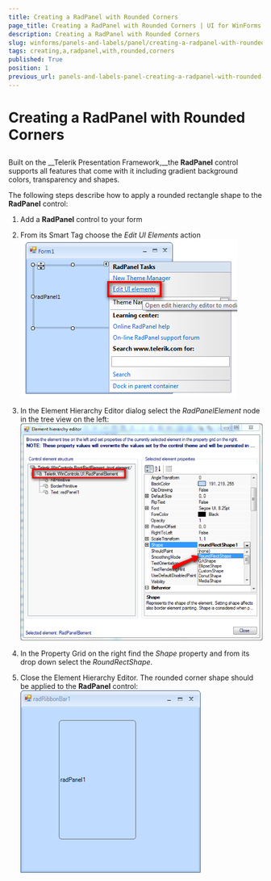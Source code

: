 ```yaml
---
title: Creating a RadPanel with Rounded Corners
page_title: Creating a RadPanel with Rounded Corners | UI for WinForms Documentation
description: Creating a RadPanel with Rounded Corners
slug: winforms/panels-and-labels/panel/creating-a-radpanel-with-rounded-corners
tags: creating,a,radpanel,with,rounded,corners
published: True
position: 1
previous_url: panels-and-labels-panel-creating-a-radpanel-with-rounded-corners
---
```


# Creating a RadPanel with Rounded Corners



## 

Built on the __Telerik Presentation Framework,__the __RadPanel__ control supports all features that come with it including gradient background colors, transparency and shapes.

The following steps describe how to apply a rounded rectangle shape to the __RadPanel__ control:

1. Add a __RadPanel__ control to your form

1. From its Smart Tag choose the *Edit UI Elements* action<br>![panels-and-labels-panel-creating-a-radpanel-with-rounded-corners 001](images/panels-and-labels-panel-creating-a-radpanel-with-rounded-corners001.png)

1. In the Element Hierarchy Editor dialog select the *RadPanelElement* node in the tree view on the left:<br>![panels-and-labels-panel-creating-a-radpanel-with-rounded-corners 002](images/panels-and-labels-panel-creating-a-radpanel-with-rounded-corners002.png)

1. In the Property Grid on the right find the *Shape* property and from its drop down select the *RoundRectShape*.

1. Close the Element Hierarchy Editor. The rounded corner shape should be applied to the __RadPanel__ control:<br>![panels-and-labels-panel-creating-a-radpanel-with-rounded-corners 003](images/panels-and-labels-panel-creating-a-radpanel-with-rounded-corners003.png)
